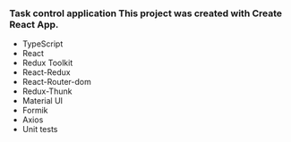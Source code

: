 
### Task control application This project was created with Create React App.

- TypeScript
- React
- Redux Toolkit
- React-Redux
- React-Router-dom
- Redux-Thunk
- Material UI
- Formik
- Axios
- Unit tests
